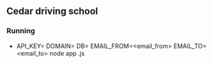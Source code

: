 ## Cedar driving school

### Running
- API_KEY=<key> DOMAIN=<domain> DB=<mongodb> EMAIL_FROM=<email_from> EMAIL_TO=<email_to> node app .js